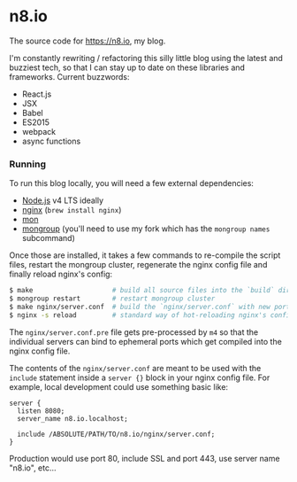 n8.io
=====

The source code for https://n8.io, my blog.

I'm constantly rewriting / refactoring this silly little blog using
the latest and buzziest tech, so that I can stay up to date on these
libraries and frameworks. Current buzzwords:

 - React.js
 - JSX
 - Babel
 - ES2015
 - webpack
 - async functions


### Running

To run this blog locally, you will need a few external dependencies:

 - [Node.js][] v4 LTS ideally
 - [nginx][] (`brew install nginx`)
 - [mon][]
 - [mongroup][] (you'll need to use my fork which has the `mongroup names` subcommand)

Once those are installed, it takes a few commands to re-compile the script files,
restart the mongroup cluster, regenerate the nginx config file and finally reload
nginx's config:

``` bash
$ make                    # build all source files into the `build` dir
$ mongroup restart        # restart mongroup cluster
$ make nginx/server.conf  # build the `nginx/server.conf` with new port numbers
$ nginx -s reload         # standard way of hot-reloading nginx's config
```

The `nginx/server.conf.pre` file gets pre-processed by `m4` so that the individual
servers can bind to ephemeral ports which get compiled into the nginx config file.

The contents of the `nginx/server.conf` are meant to be used with the `include`
statement inside a `server {}` block in your nginx config file. For example,
local development could use something basic like:

``` nginx
server {
  listen 8080;
  server_name n8.io.localhost;

  include /ABSOLUTE/PATH/TO/n8.io/nginx/server.conf;
}
```

Production would use port 80, include SSL and port 443, use server name "n8.io",
etc…


[Node.js]: https://nodejs.org/
[nginx]: https://www.nginx.com/
[mon]: https://github.com/tj/mon
[mongroup]: https://github.com/TooTallNate/node-mongroup
